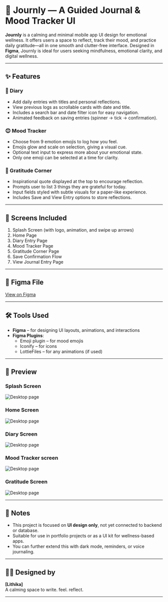 # 📔 Journly — A Guided Journal & Mood Tracker UI

**Journly** is a calming and minimal mobile app UI design for emotional wellness. It offers users a space to reflect, track their mood, and practice daily gratitude—all in one smooth and clutter-free interface. Designed in **Figma**, Journly is ideal for users seeking mindfulness, emotional clarity, and digital wellness.

---

## ✨ Features

### 📓 Diary
- Add daily entries with titles and personal reflections.
- View previous logs as scrollable cards with date and title.
- Includes a search bar and date filter icon for easy navigation.
- Animated feedback on saving entries (spinner → tick → confirmation).

### 😊 Mood Tracker
- Choose from 9 emotion emojis to log how you feel.
- Emojis glow and scale on selection, giving a visual cue.
- Optional text input to express more about your emotional state.
- Only one emoji can be selected at a time for clarity.

### 🙏 Gratitude Corner
- Inspirational quote displayed at the top to encourage reflection.
- Prompts user to list 3 things they are grateful for today.
- Input fields styled with subtle visuals for a paper-like experience.
- Includes Save and View Entry options to store reflections.

---

## 📱 Screens Included

1. Splash Screen (with logo, animation, and swipe up arrows)
2. Home Page
3. Diary Entry Page
4. Mood Tracker Page
5. Gratitude Corner Page
6. Save Confirmation Flow
7. View Journal Entry Page
---

## 🔗 Figma File

[View on Figma](https://www.figma.com/design/16LWhqW7LezGrUpa7AjMlE/journly-app?node-id=0-1&t=XZuBEV0kY5eTPydX-1) 
> 

---

## 🛠️ Tools Used

- **Figma** – for designing UI layouts, animations, and interactions
- **Figma Plugins**:
  - Emoji plugin – for mood emojis
  - Iconify – for icons
  - LottieFiles – for any animations (if used)

---

## 📸 Preview

### Splash Screen  
![Desktop page](./splashscreen.png)

### Home Screen
![Desktop page](./homescreen.png)

### Diary Screen
![Desktop page](./diaryscreen.png)

### Mood Tracker screen
![Desktop page](./moodtrackerscreen.png)

### Gratitude Screen
![Desktop page](./gratitudescreen.png)



---

## 📌 Notes

- This project is focused on **UI design only**, not yet connected to backend or database.
- Suitable for use in portfolio projects or as a UI kit for wellness-based apps.
- You can further extend this with dark mode, reminders, or voice journaling.

---

## 👩‍🎨 Designed by

**[Lithika]**  
A calming space to write. feel. reflect.

---



